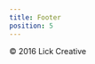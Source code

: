 ```yaml
---
title: Footer
position: 5
---
```


<footer class="footer u-text-center u-text-fade " markdown="1">
&copy; 2016 Lick Creative
</footer>
